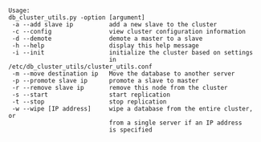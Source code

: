 <pre>
<code>
Usage:
db_cluster_utils.py -option [argument]
 -a	--add slave ip			add a new slave to the cluster
 -c	--config				view cluster configuration information
 -d	--demote				demote a master to a slave
 -h	--help					display this help message
 -i	--init					initialize the cluster based on settings 
						    in /etc/db_cluster_utils/cluster_utils.conf
 -m	--move destination ip	Move the database to another server	
 -p	--promote slave ip		promote a slave to master
 -r	--remove slave ip		remove this node from the cluster
 -s	--start				    start replication
 -t	--stop				    stop replication
 -w	--wipe [IP address]	    wipe a database from the entire cluster, or
						    from a single server if an IP address 
						    is specified
</code>
</pre>